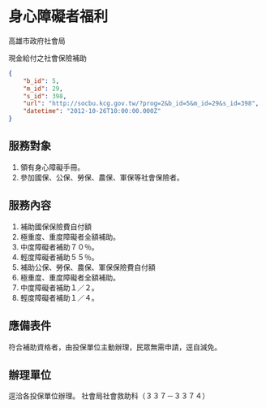 # 身心障礙者福利

高雄市政府社會局

現金給付之社會保險補助

```json
{
    "b_id": 5,
    "m_id": 29,
    "s_id": 398,
    "url": "http://socbu.kcg.gov.tw/?prog=2&b_id=5&m_id=29&s_id=398",
    "datetime": "2012-10-26T10:00:00.000Z"
}

```
## 服務對象

1. 領有身心障礙手冊。
2. 參加國保、公保、勞保、農保、軍保等社會保險者。

## 服務內容

1. 補助國保保險費自付額
  1. 極重度、重度障礙者全額補助。
  2. 中度障礙者補助７０％。
  3. 輕度障礙者補助５５％。
2. 補助公保、勞保、農保、軍保保險費自付額
  1. 極重度、重度障礙者全額補助。
  2. 中度障礙者補助１／２。
  3. 輕度障礙者補助１／４。

## 應備表件

符合補助資格者，由投保單位主動辦理，民眾無需申請，逕自減免。

## 辦理單位

逕洽各投保單位辦理。
社會局社會救助科（３３７－３３７４）

